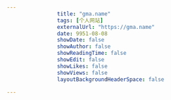 ---
                title: "gma.name"
                tags: [个人网站]
                externalUrl: "https://gma.name"
                date: 9951-08-08
                showDate: false
                showAuthor: false
                showReadingTime: false
                showEdit: false
                showLikes: false
                showViews: false
                layoutBackgroundHeaderSpace: false
                ---

